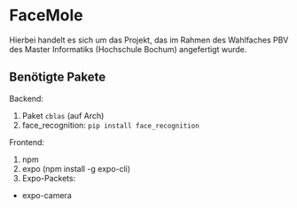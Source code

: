 # FaceMole

Hierbei handelt es sich um das Projekt, das im Rahmen des Wahlfaches PBV des Master Informatiks (Hochschule Bochum) angefertigt wurde.

## Benötigte Pakete

Backend:

1. Paket <code>cblas</code> (auf Arch)
2. face_recognition: <code>pip install face_recognition</code>


Frontend:

1. npm
2. expo (npm install -g expo-cli)
3. Expo-Packets:
* expo-camera
